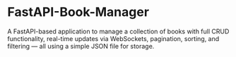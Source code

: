 # FastAPI-Book-Manager
A FastAPI-based application to manage a collection of books with full CRUD functionality, real-time updates via WebSockets, pagination, sorting, and filtering — all using a simple JSON file for storage.
